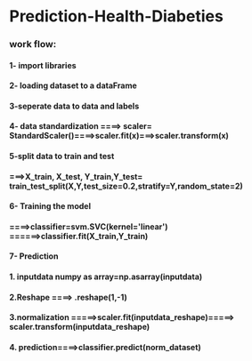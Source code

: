 # Prediction-Health-Diabeties
###
### work flow:
#### 1- import libraries
#### 2- loading dataset to a dataFrame
#### 3-seperate data to data and labels
#### 4- data standardization  ====> scaler= StandardScaler()====>scaler.fit(x)===>scaler.transform(x)
#### 5-split data to train and test
#### ===>X_train, X_test, Y_train,Y_test= train_test_split(X,Y,test_size=0.2,stratify=Y,random_state=2)
#### 6- Training the model 
#### ====>classifier=svm.SVC(kernel='linear') ======>classifier.fit(X_train,Y_train)
#### 7- Prediction
#### 1. inputdata numpy as array=np.asarray(inputdata)
#### 2.Reshape ====> .reshape(1,-1)
#### 3.normalization =====>scaler.fit(inputdata_reshape)=====> scaler.transform(inputdata_reshape)
#### 4. prediction====>classifier.predict(norm_dataset)
